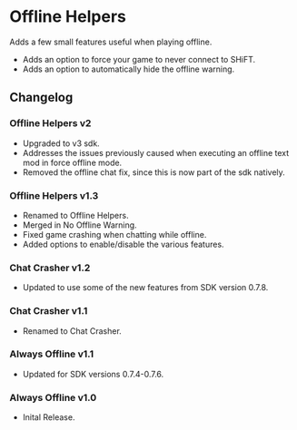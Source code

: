 # Offline Helpers
Adds a few small features useful when playing offline.    
- Adds an option to force your game to never connect to SHiFT.    
- Adds an option to automatically hide the offline warning.    

## Changelog

### Offline Helpers v2
- Upgraded to v3 sdk.
- Addresses the issues previously caused when executing an offline text mod in force offline mode.
- Removed the offline chat fix, since this is now part of the sdk natively.

### Offline Helpers v1.3
- Renamed to Offline Helpers.
- Merged in No Offline Warning.
- Fixed game crashing when chatting while offline.
- Added options to enable/disable the various features.

### Chat Crasher v1.2
- Updated to use some of the new features from SDK version 0.7.8.

### Chat Crasher v1.1
- Renamed to Chat Crasher.

### Always Offline v1.1
- Updated for SDK versions 0.7.4-0.7.6.

### Always Offline v1.0
- Inital Release.

